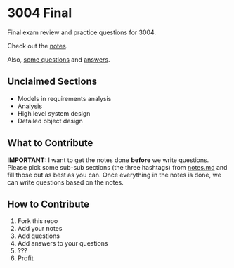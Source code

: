 # 3004 Final

Final exam review and practice questions for 3004.

Check out the [notes](notes.md).

Also, [some questions](questions.md) and [answers](answers.md).

## Unclaimed Sections

- Models in requirements analysis
- Analysis
- High level system design
- Detailed object design

## What to Contribute

**IMPORTANT:** I want to get the notes done **before** we write questions. Please pick some sub-sub sections (the three hashtags) from [notes.md](notes.md) and fill those out as best as you can. Once everything in the notes is done, we can write questions based on the notes.

## How to Contribute

1. Fork this repo
1. Add your notes
1. Add questions
1. Add answers to your questions
1. ???
1. Profit
